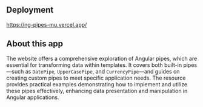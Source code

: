 ## Deployment

https://ng-pipes-mu.vercel.app/

## About this app

The website offers a comprehensive exploration of Angular pipes, which are essential for transforming data within templates. It covers both built-in pipes—such as `DatePipe`, `UpperCasePipe`, and `CurrencyPipe`—and guides on creating custom pipes to meet specific application needs. The resource provides practical examples demonstrating how to implement and utilize these pipes effectively, enhancing data presentation and manipulation in Angular applications.    
